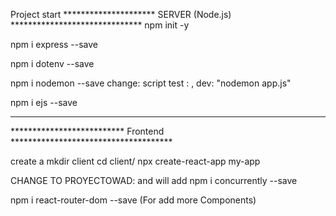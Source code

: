 Project start
    ********************* SERVER (Node.js) ******************************
npm init -y

npm i express --save

npm i dotenv --save

npm i nodemon --save 
change: script  test : , dev: "nodemon app.js"

npm i ejs --save
*************************************************************************



************************** Frontend *************************************

create a mkdir client
cd client/
npx create-react-app my-app


CHANGE TO PROYECTOWAD: and will add 
npm i concurrently --save

npm i react-router-dom --save (For add more Components)